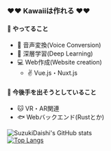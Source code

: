 ### ♥️♥️ Kawaiiは作れる ♥️♥️

#### 🌱 やってること
- 🎤 音声変換(Voice Conversion)
- 🧠 深層学習(Deep Learning)
- 💻 Web作成(Website creation)
  - ✌️ Vue.js・Nuxt.js

#### 🤔 今後手を出そうとしていること
- 🐱 VR・AR関連
- 🐟 Webバックエンド(Rustとか)

![SuzukiDaishi's GitHub stats](https://github-readme-stats.vercel.app/api?username=SuzukiDaishi&show_icons=true&theme=radical)  
[![Top Langs](https://github-readme-stats.vercel.app/api/top-langs/?username=SuzukiDaishi&layout=compact&theme=radical)](https://github.com/anuraghazra/github-readme-stats)

<!--
**SuzukiDaishi/SuzukiDaishi** is a ✨ _special_ ✨ repository because its `README.md` (this file) appears on your GitHub profile.

Here are some ideas to get you started:

- 🔭 I’m currently working on ...
- 🌱 I’m currently learning ...
- 👯 I’m looking to collaborate on ...
- 🤔 I’m looking for help with ...
- 💬 Ask me about ...
- 📫 How to reach me: ...
- 😄 Pronouns: ...
- ⚡ Fun fact: ...
-->
